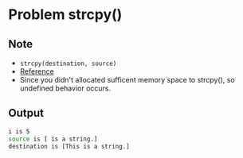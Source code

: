 Problem strcpy()
===

Note
---
- `strcpy(destination, source)`
- [Reference](https://stackoverflow.com/questions/5339762/why-my-source-is-changing-when-using-strcpy-in-c/5339798) 
- Since you didn't allocated sufficent memory space to strcpy(), so undefined behavior occurs. 

Output
---
```sh
i is 5
source is [ is a string.]
destination is [This is a string.]
```

